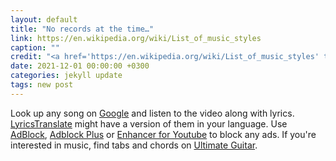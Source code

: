 ```yaml
---
layout: default
title: "No records at the time…"
link: https://en.wikipedia.org/wiki/List_of_music_styles
caption: ""
credit: "<a href='https://en.wikipedia.org/wiki/List_of_music_styles' target='_blank'><i class='material-icons notranslate'>double_arrow</i></a>"
date: 2021-12-01 00:00:00 +0300
categories: jekyll update
tags: new post
---
```


Look up any song on <a href="https://www.google.com/search?gl=ru&q=girl+the+beatles" target="_blank">Google</a> and listen to the video along with lyrics. <a href="https://lyricstranslate.com/en/languages.html" target="_blank">LyricsTranslate</a> might have a version of them in your language. Use <a href="https://getadblock.com" target="_blank">AdBlock</a>, <a href="https://adblockplus.org/" target="_blank">Adblock Plus</a> or <a href="https://www.mrfdev.com/enhancer-for-youtube" target="_blank">Enhancer for Youtube</a> to block any ads. If you're interested in music, find tabs and chords on <a href="https://www.ultimate-guitar.com/explore" target="_blank">Ultimate Guitar</a>.
